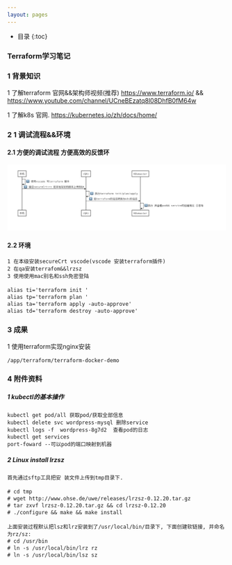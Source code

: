 ```yaml
---
layout: pages
---
```

*  目录
{:toc}
### Terraform学习笔记

### 1 背景知识

1 了解terraform 官网&&架构师视频(推荐)   https://www.terraform.io/  && https://www.youtube.com/channel/UCneBEzatq8l08DhfB0fM64w

 1 了解k8s  官网. https://kubernetes.io/zh/docs/home/



###  2  1  调试流程&&环境

#### 2.1 方便的调试流程 方便高效的反馈环


![image](/images/1606267288220.jpg)


#### 2.2 环境

```
1 在本级安装secureCrt vscode(vscode 安装terraform插件)
2 在qa安装terrafom&&lrzsz
3 使用使用mac别名和ssh免密登陆 

alias ti='terraform init '
alias tp='terraform plan '
alias ta='terraform apply -auto-approve'
alias td='terraform destroy -auto-approve'
```



### 3 成果

1 使用terraform实现nginx安装

```
/app/terraform/terraform-docker-demo
```







### 4 附件资料

##### 1 kubectl的基本操作

```
kubectl get pod/all 获取pod/获取全部信息
kubectl delete svc wordpress-mysql 删除service
kubectl logs -f  wordpress-8g7d2  查看pod的日志
kubectl get services
port-foward --可以pod的端口映射到机器
```



##### 2 Linux install lrzsz

```
首先通过sftp工具把安 装文件上传到tmp目录下.

# cd tmp
# wget http://www.ohse.de/uwe/releases/lrzsz-0.12.20.tar.gz
# tar zxvf lrzsz-0.12.20.tar.gz && cd lrzsz-0.12.20
# ./configure && make && make install

上面安装过程默认把lsz和lrz安装到了/usr/local/bin/目录下, 下面创建软链接, 并命名为rz/sz:
# cd /usr/bin
# ln -s /usr/local/bin/lrz rz
# ln -s /usr/local/bin/lsz sz
```











